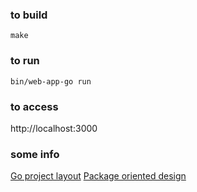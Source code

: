 ### to build
`make`

### to run
`bin/web-app-go run`

### to access
http://localhost:3000

### some info
[Go project layout](https://github.com/golang-standards/project-layout)
[Package oriented design](https://www.ardanlabs.com/blog/2017/02/package-oriented-design.html)
